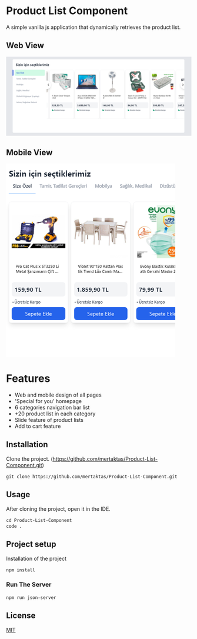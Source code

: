 # Product List Component

A simple vanilla js application that dynamically retrieves the product list.

## Web View
![github](public/product-list-component-web.png)

## Mobile View
![github](public/product-list-component-mobile.png)

# Features

- Web and mobile design of all pages
- 'Special for you' homepage
- 6 categories navigation bar list
- +20 product list in each category
- Slide feature of product lists
- Add to cart feature

## Installation

Clone the project. (https://github.com/mertaktas/Product-List-Component.git)

```
git clone https://github.com/mertaktas/Product-List-Component.git
```

## Usage

After cloning the project, open it in the IDE.

```
cd Product-List-Component
code .
```

## Project setup

Installation of the project

```
npm install
```

### Run The Server
```
npm run json-server
```

## License
[MIT](https://choosealicense.com/licenses/mit/)